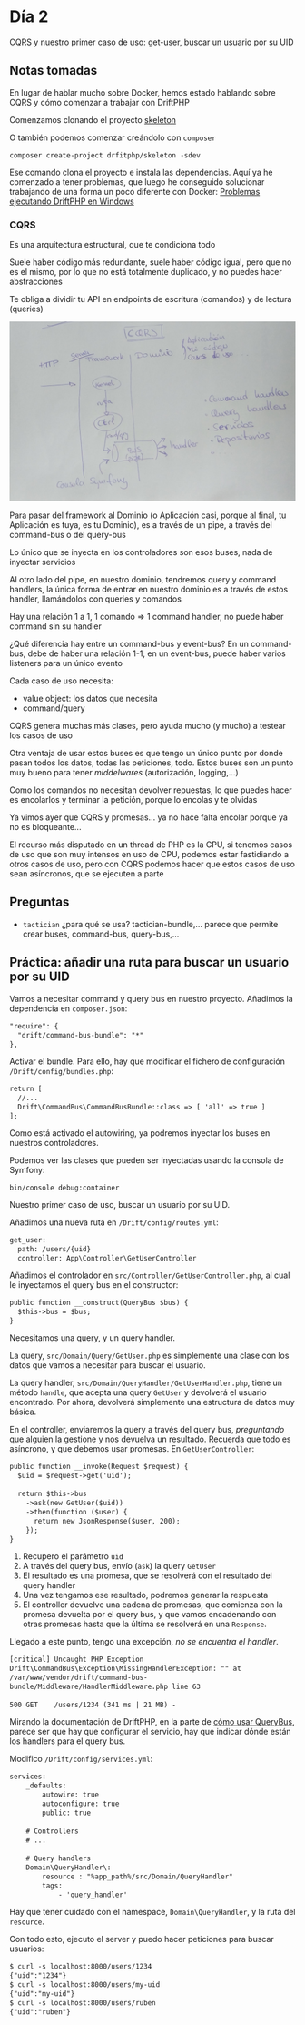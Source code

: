 # Día 2

CQRS y nuestro primer caso de uso: get-user, buscar un usuario por su UID

## Notas tomadas

En lugar de hablar mucho sobre Docker, hemos estado hablando sobre CQRS y cómo
comenzar a trabajar con DriftPHP

Comenzamos clonando el proyecto [skeleton](https://github.com/driftphp/skeleton)

O también podemos comenzar creándolo con `composer`

```
composer create-project drfitphp/skeleton -sdev
```

Ese comando clona el proyecto e instala las dependencias. Aquí ya he comenzado
a tener problemas, que luego he conseguido solucionar trabajando de una forma
un poco diferente con Docker: 
[Problemas ejecutando DriftPHP en Windows](https://github.com/rchavarria/driftphp-skeleton/blob/master/docs/running-project-on-windows.md)

### CQRS

Es una arquitectura estructural, que te condiciona todo

Suele haber código más redundante, suele haber código igual, pero que no es el
mismo, por lo que no está totalmente duplicado, y no puedes hacer abstracciones

Te obliga a dividir tu API en endpoints de escritura (comandos) y de lectura
(queries)

![CQRS](../assets/images/2020/cqrs.jpg)

Para pasar del framework al Dominio (o Aplicación casi, porque al final, tu
Aplicación es tuya, es tu Dominio), es a través de un pipe, a través del 
command-bus o del query-bus

Lo único que se inyecta en los controladores son esos buses, nada de inyectar
servicios

Al otro lado del pipe, en nuestro dominio, tendremos query y command handlers,
la única forma de entrar en nuestro dominio es a través de estos handler,
llamándolos con queries y comandos

Hay una relación 1 a 1, 1 comando => 1 command handler, no puede haber command
sin su handler

¿Qué diferencia hay entre un command-bus y event-bus? En un command-bus, debe de
haber una relación 1-1, en un event-bus, puede haber varios listeners para un único
evento

Cada caso de uso necesita:

- value object: los datos que necesita
- command/query

CQRS genera muchas más clases, pero ayuda mucho (y mucho) a testear los casos de
uso

Otra ventaja de usar estos buses es que tengo un único punto por donde pasan
todos los datos, todas las peticiones, todo. Estos buses son un punto muy
bueno para tener *middelwares* (autorización, logging,...)

Como los comandos no necesitan devolver repuestas, lo que puedes hacer es
encolarlos y terminar la petición, porque lo encolas y te olvidas

Ya vimos ayer que CQRS y promesas... ya no hace falta encolar porque ya no es
bloqueante...

El recurso más disputado en un thread de PHP es la CPU, si tenemos casos de uso
que son muy intensos en uso de CPU, podemos estar fastidiando a otros casos de 
uso, pero con CQRS podemos hacer que estos casos de uso sean asíncronos, que se
ejecuten a parte

## Preguntas

- `tactician` ¿para qué se usa? tactician-bundle,... parece que permite crear
buses, command-bus, query-bus,...

## Práctica: añadir una ruta para buscar un usuario por su UID

Vamos a necesitar command y query bus en nuestro proyecto. Añadimos la dependencia
en `composer.json`:

```
"require": {
  "drift/command-bus-bundle": "*"
},
```

Activar el bundle. Para ello, hay que modificar el fichero de configuración
`/Drift/config/bundles.php`:

```
return [
  //...
  Drift\CommandBus\CommandBusBundle::class => [ 'all' => true ]
];
```

Como está activado el autowiring, ya podremos inyectar los buses en nuestros
controladores.

Podemos ver las clases que pueden ser inyectadas usando la consola de Symfony:

```
bin/console debug:container
```

Nuestro primer caso de uso, buscar un usuario por su UID.

Añadimos una nueva ruta en `/Drift/config/routes.yml`:

```
get_user:
  path: /users/{uid}
  controller: App\Controller\GetUserController
```

Añadimos el controlador en `src/Controller/GetUserController.php`, al cual le
inyectamos el query bus en el constructor:

```
public function __construct(QueryBus $bus) {
  $this->bus = $bus;
}
```

Necesitamos una query, y un query handler.

La query, `src/Domain/Query/GetUser.php` es simplemente una clase con los datos
que vamos a necesitar para buscar el usuario.

La query handler, `src/Domain/QueryHandler/GetUserHandler.php`, tiene un método
`handle`, que acepta una query `GetUser` y devolverá el usuario encontrado.
Por ahora, devolverá simplemente una estructura de datos muy básica.

En el controller, enviaremos la query a través del query bus, *preguntando* que
alguien la gestione y nos devuelva un resultado. Recuerda que todo es asíncrono,
y que debemos usar promesas. En `GetUserController`:

```
public function __invoke(Request $request) {
  $uid = $request->get('uid');

  return $this->bus
    ->ask(new GetUser($uid))
    ->then(function ($user) {
      return new JsonResponse($user, 200);
    });
}
```

1. Recupero el parámetro `uid`
2. A través del query bus, envío (`ask`) la query `GetUser`
3. El resultado es una promesa, que se resolverá con el resultado del query
handler
4. Una vez tengamos ese resultado, podremos generar la respuesta
3. El controller devuelve una cadena de promesas, que comienza con la promesa
devuelta por el query bus, y que vamos encadenando con otras promesas hasta que
la última se resolverá en una `Response`. 

Llegado a este punto, tengo una excepción, *no se encuentra el handler*.

```
[critical] Uncaught PHP Exception Drift\CommandBus\Exception\MissingHandlerException: "" at /var/www/vendor/drift/command-bus-bundle/Middleware/HandlerMiddleware.php line 63

500 GET    /users/1234 (341 ms | 21 MB) - 
```

Mirando la documentación de DriftPHP, en la parte de 
[cómo usar QueryBus](https://driftphp.io/#/?id=query-bus), parece ser que hay
que configurar el servicio, hay que indicar dónde están los handlers para el
query bus.

Modifico `/Drift/config/services.yml`:

```
services:
    _defaults:
        autowire: true
        autoconfigure: true
        public: true

    # Controllers
    # ...

    # Query handlers
    Domain\QueryHandler\:
        resource : "%app_path%/src/Domain/QueryHandler"
        tags:
            - 'query_handler'
```

Hay que tener cuidado con el namespace, `Domain\QueryHandler`, y la ruta del
`resource`.

Con todo esto, ejecuto el server y puedo hacer peticiones para buscar usuarios:

```
$ curl -s localhost:8000/users/1234
{"uid":"1234"}
$ curl -s localhost:8000/users/my-uid
{"uid":"my-uid"}
$ curl -s localhost:8000/users/ruben
{"uid":"ruben"}
```
